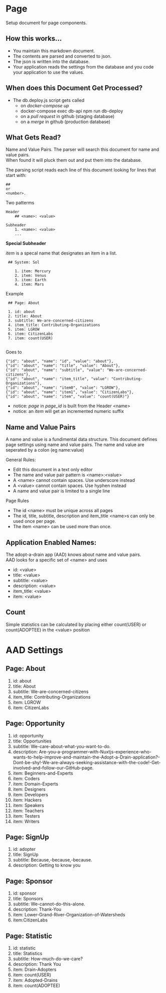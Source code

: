 
# Page
Setup document for page components.

## How this works...
* You maintain this markdown document. 
* The contents are parsed and converted to json.
* The json is written into the database.
* Your application reads the settings from the database and you code your application to use the values.

## When does this Document Get Processed?
* The db.deploy.js script gets called 
  * on _docker-compose up_
  * docker-compose exec db-api npm run db-deploy
  * on a _pull request_ in github (staging database)
  * on a _merge_ in github (production database)

## What Gets Read?
Name and Value Pairs.
The parser will search this document for name and value pairs.  
When found it will pluck them out and put them into the database.

The parsing script reads each line of this document looking for lines that start with:
    
    ##
    or
    <number>.  

Two patterms
```
Header
    ## <name>: <value>
    
Subheader        
    1. <name>: <value>
    ...
```
__Special Subheader__

_item_ is a specal name that designates an item in a list. 
```
 ## System: Sol
 
    1. item: Mercury
    2. item: Venus
    3. item: Earth
    4. item: Mars

```

Example
```
 ## Page: About

 1. id: about
 2. title: About
 3. subtitle: We-are-concerned-citizens
 4. item_title: Contributing-Organizations
 5. item: LGROW
 6. item: CitizenLabs
 7. item: count(USER)
 
```
Goes to 
```
{"id": "about", "name": "id", "value": "about"},
{"id": "about", "name": "title", "value": "About"},
{"id": "about", "name": "subtitle", "value": "We-are-concerned-citizens"},
{"id": "about", "name": "item_title", "value": "Contributing-Organizations"},
{"id": "about", "name": "item0", "value": "LGROW"},
{"id": "about", "name": "item1", "value": "CitizenLabs"},
{"id": "about", "name": "item", "value": "count(USER)"}

```
* notice: _page_ in _page_id_ is built from the Header \<name> 
* notice: an _item_ will get an incremented numeric suffix

## Name and Value Pairs
A name and value is a fundimental data structure. 
This document defines page settings using name and value pairs.
The name and value are seperated by a colon (eg name:value) 

General Rules:

* Edit this document in a text only editor
* The name and value pair pattern is \<name>:\<value>
* A \<name> cannot contain spaces. Use underscore instead
* A \<value> cannot contain spaces. Use hyphen instead
* A name and value pair is limited to a single line

Page Rules

* The id \<name> must be unique across all pages
* The id, title, subtitle, description and item_title \<name>s can only be used once per page.
* The item \<name> can be used more than once.

## Application Enabled Names:

The adopt-a-drain app (AAD) knows about name and value pairs.  
AAD looks for a specific set of \<name> and uses  

* id: \<value>
* title: \<value>
* subtitle: \<value>
* description: \<value>
* item_title: \<value>
* item: \<value>

## Count
Simple statistics can be calculated by placing either
count(USER) or count(ADOPTEE) in the \<value> position

# AAD Settings

## Page: About

1. id: about
2. title: About
3. subtitle: We-are-concerned-citizens
4. item_title: Contributing-Organizations
5. item: LGROW
6. item: CitizenLabs

## Page:  Opportunity
1. id: opportunity
2. title: Opportunities
3. subtitle: We-care-about-what-you-want-to-do.
4. description: Are-you-a-programmer-with-Nuxtjs-experience-who-wants-to-help-improve-and-maintain-the-Adopt-a-Drain-application?-Dont-be-shy!-We-are-always-seeking-assistance-with-the-code!-Get-involved-and-follow-our-GitHub-page.
5. item: Beginners-and-Experts 
6. item: Coders
7. item: Domain-Experts 
8. item: Designers
9. item: Developers 
10. item: Hackers
11. item: Speakers
12. item: Teachers
13. item: Testers
14. item: Writers

## Page: SignUp

1. id: adopter 
2. title: SignUp
3. subtitle: Because,-because,-because.
4. description: Getting to know you

## Page: Sponsor

1. id: sponsor
2. title: Sponsors
3. subtitle: We-cannot-do-this-alone.
4. description: Thank-You
5. item: Lower-Grand-River-Organization-of-Watersheds
6. item:CitizenLabs

## Page: Statistic

1. id: statistic
2. title: Statistics
3. subtitle: How-much-do-we-care?
4. description: Thank You
5. item: Drain-Adopters
6. item: count(USER)
7. item: Adopted-Drains
8. item: count(ADOPTEE)


